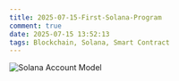 ```yaml
---
title: 2025-07-15-First-Solana-Program
comment: true
date: 2025-07-15 13:52:13
tags: Blockchain, Solana, Smart Contract
---
```


![Solana Account Model](https://solana.com/assets/docs/core/accounts/data-account.svg)


